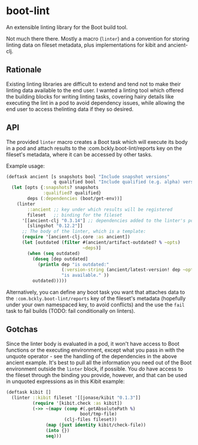 # boot-lint

An extensible linting library for the Boot build tool.

Not much there there. Mostly a macro (`linter`) and a convention for storing linting data on fileset metadata, plus implementations for kibit and ancient-clj.

## Rationale

Existing linting libraries are difficult to extend and tend not to make their linting data available to the end user. I wanted a linting tool which offered the building blocks for writing linting tasks, covering hairy details like executing the lint in a pod to avoid dependency issues, while allowing the end user to access thelinting data if they so desired.

## API

The provided `linter` macro creates a Boot task which will execute its body in a pod and attach results to the :com.bckly.boot-lint/reports key on the fileset's metadata, where it can be accessed by other tasks.

Example usage:

```clojure
(deftask ancient [s snapshots bool "Include snapshot versions"
                  q qualified bool "Include qualified (e.g. alpha) versions"]
  (let [opts {:snapshots? snapshots
              :qualified? qualified}
        deps (:dependencies (boot/get-env))]
    (linter
        ::ancient ;; key under which results will be registered
        fileset   ;; binding for the fileset
      '[[ancient-clj "0.3.14"] ;; dependencies added to the linter's pod
        [slingshot "0.12.2"]]
      ;; The body of the linter, which is a template:
      (require '[ancient-clj.core :as ancient])
      (let [outdated (filter #(ancient/artifact-outdated? % ~opts)
                             ~deps)]
        (when (seq outdated)
          (doseq [dep outdated]
            (println dep "is outdated:"
                     (:version-string (ancient/latest-version! dep ~opts))
                     "is available." ))
          outdated)))))
```

Alternatively, you can define any boot task you want that attaches data to the `:com.bckly.boot-lint/reports` key of the fileset's metadata (hopefully under your own namespaced key, to avoid conflicts) and the use the `fail` task to fail builds (TODO: fail conditionally on linters).

## Gotchas

Since the linter body is evaluated in a pod, it won't have access to Boot functions or the executing environment, except what you pass in with the unquote operator - see the handling of the dependencies in the above ancient example. It's best to pull all the information you need out of the Boot environment outside the `linter` block, if possible. You *do* have access to the fileset through the binding you provide, however, and that can be used in unquoted expressions as in this Kibit example:

```clojure
(deftask kibit []
  (linter ::kibit fileset '[[jonase/kibit "0.1.3"]]
          (require '[kibit.check :as kibit])
          (->> ~(mapv (comp #(.getAbsolutePath %)
                            boot/tmp-file)
                      (clj-files fileset))
               (map (juxt identity kibit/check-file))
               (into {})
               seq)))
```